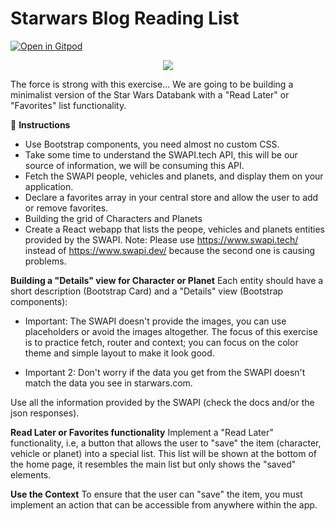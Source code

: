 # Starwars Blog Reading List
[![Open in Gitpod](https://gitpod.io/button/open-in-gitpod.svg)](https://gitpod.io#https://github.com/4GeeksAcademy/react-hello-webapp.git)

<p align="center">
<a href="https://www.loom.com/share/f37c6838b3f1496c95111e515e83dd9b"><img src="https://github.com/4GeeksAcademy/react-hello-webapp/blob/master/src/img/how-to.png?raw=true" /></a>
</p>

The force is strong with this exercise...
We are going to be building a minimalist version of the Star Wars Databank with a "Read Later" or "Favorites" list functionality.

📝 **Instructions**
- Use Bootstrap components, you need almost no custom CSS.
- Take some time to understand the SWAPI.tech API, this will be our source of information, we will be consuming this API.
- Fetch the SWAPI people, vehicles and planets, and display them on your application.
- Declare a favorites array in your central store and allow the user to add or remove favorites.
- Building the grid of Characters and Planets
- Create a React webapp that lists the peope, vehicles and planets entities provided by the SWAPI.
Note: Please use https://www.swapi.tech/ instead of https://www.swapi.dev/ because the second one is causing problems.

**Building a "Details" view for Character or Planet**
Each entity should have a short description (Bootstrap Card) and a "Details" view (Bootstrap components):
- Important: The SWAPI doesn't provide the images, you can use placeholders or avoid the images altogether. The focus of this exercise is to practice fetch, router and context; you can focus on the color theme and simple layout to make it look good.

- Important 2: Don't worry if the data you get from the SWAPI doesn't match the data you see in starwars.com.

Use all the information provided by the SWAPI (check the docs and/or the json responses).

**Read Later or Favorites functionality**
Implement a "Read Later" functionality, i.e, a button that allows the user to "save" the item (character, vehicle or planet) into a special list. This list will be shown at the bottom of the home page, it resembles the main list but only shows the "saved" elements.

**Use the Context**
To ensure that the user can "save" the item, you must implement an action that can be accessible from anywhere within the app.